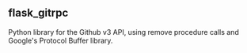 flask_gitrpc
--------------

Python library for the Github v3 API, using remove procedure calls and Google's
Protocol Buffer library.
